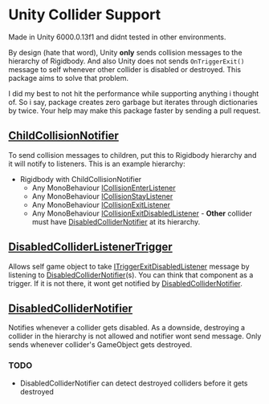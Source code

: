 # Unity Collider Support
Made in Unity 6000.0.13f1 and didnt tested in other environments.

By design (hate that word), Unity **only** sends collision messages to the hierarchy of Rigidbody. And also Unity does not sends `OnTriggerExit()` message to self whenever other collider is disabled or destroyed. This package aims to solve that problem.

I did my best to not hit the performance while supporting anything i thought of. So i say, package creates zero garbage but iterates through dictionaries by twice. Your help may make this package faster by sending a pull request.

[ChildCollisionNotifier](https://github.com/RiskyWilhelm/UnityColliderSupport/blob/7ebfaf3837882e891f275c39a6f14e3c29f977cb/Assets/MoveAnywhereYouWant/MonoBehaviours/ChildCollisionNotifier.cs)
----
To send collision messages to children, put this to Rigidbody hierarchy and it will notify to listeners. This is an example hierarchy:
+ Rigidbody with ChildCollisionNotifier
  + Any MonoBehaviour [ICollisionEnterListener](https://github.com/RiskyWilhelm/UnityColliderSupport/blob/7ebfaf3837882e891f275c39a6f14e3c29f977cb/Assets/MoveAnywhereYouWant/Shared/ICollisionEnterListener.cs)
  + Any MonoBehaviour [ICollisionStayListener](https://github.com/RiskyWilhelm/UnityColliderSupport/blob/7ebfaf3837882e891f275c39a6f14e3c29f977cb/Assets/MoveAnywhereYouWant/Shared/ICollisionStayListener.cs)
  + Any MonoBehaviour [ICollisionExitListener](https://github.com/RiskyWilhelm/UnityColliderSupport/blob/7ebfaf3837882e891f275c39a6f14e3c29f977cb/Assets/MoveAnywhereYouWant/Shared/ICollisionExitListener.cs)
  + Any MonoBehaviour [ICollisionExitDisabledListener](https://github.com/RiskyWilhelm/UnityColliderSupport/blob/7ebfaf3837882e891f275c39a6f14e3c29f977cb/Assets/MoveAnywhereYouWant/Shared/ICollisionExitDisabledListener.cs) - **Other** collider must have [DisabledColliderNotifier](https://github.com/RiskyWilhelm/UnityColliderSupport/blob/main/README.md#disabledcollidernotifier) at its hierarchy.

[DisabledColliderListenerTrigger](https://github.com/RiskyWilhelm/UnityColliderSupport/blob/7ebfaf3837882e891f275c39a6f14e3c29f977cb/Assets/MoveAnywhereYouWant/MonoBehaviours/DisabledColliderListenerTrigger.cs)
----
Allows self game object to take [ITriggerExitDisabledListener](https://github.com/RiskyWilhelm/UnityColliderSupport/blob/7ebfaf3837882e891f275c39a6f14e3c29f977cb/Assets/MoveAnywhereYouWant/Shared/ITriggerExitDisabledListener.cs) message by listening to [DisabledColliderNotifier](https://github.com/RiskyWilhelm/UnityColliderSupport/blob/main/README.md#disabledcollidernotifier)(s). You can think that component as a trigger. If it is not there, it wont get notified by [DisabledColliderNotifier](https://github.com/RiskyWilhelm/UnityColliderSupport/blob/main/README.md#disabledcollidernotifier).

[DisabledColliderNotifier](https://github.com/RiskyWilhelm/UnityColliderSupport/blob/7ebfaf3837882e891f275c39a6f14e3c29f977cb/Assets/MoveAnywhereYouWant/MonoBehaviours/DisabledColliderNotifier.cs)
----
Notifies whenever a collider gets disabled. As a downside, destroying a collider in the hierarchy is not allowed and notifier wont send message. Only sends whenever collider's GameObject gets destroyed.

### TODO
- DisabledColliderNotifier can detect destroyed colliders before it gets destroyed
